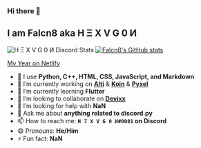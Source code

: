 ### Hi there 👋

## I am Falcn8 aka H Ξ X V G 0 И

![H Ξ X V G 0 И Discord Stats](https://discord.c99.nl/widget/theme-4/710698624891224135.png)
[![Falcn8's GitHub stats](https://github-readme-stats.vercel.app/api?username=Falcn8)](https://github.com/Falcn8)  

[My Year on Netlify](https://your-year-on.netlify.com/falcn8/e0d3ead2f424)

- 💪 I use **Python, C++, HTML, CSS, JavaScript, and Markdown**
- 🔭 I’m currently working on [**Alti**](https://alti.gq) & [**Koin**](https://falcn8.github.io/koin) & [**Pyxel**](https://github.com/kitao/pyxel)
- 🌱 I’m currently learning **Flutter**
- 👯 I’m looking to collaborate on [**Devixx**](https://devixx.netlify.app)
- 🤔 I’m looking for help with **NaN**
- 💬 Ask me about **anything related to discord.py**
- 📫 How to reach me: **`H Ξ X V G 0 И#0001` on Discord**
- 😄 Pronouns: **He/Him**
- ⚡ Fun fact: **NaN**
